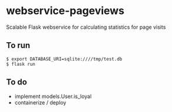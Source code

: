 # webservice-pageviews
Scalable Flask webservice for calculating statistics for page visits


## To run

```shell
$ export DATABASE_URI=sqlite:////tmp/test.db
$ flask run
```

## To do

- implement models.User.is_loyal
- containerize / deploy
